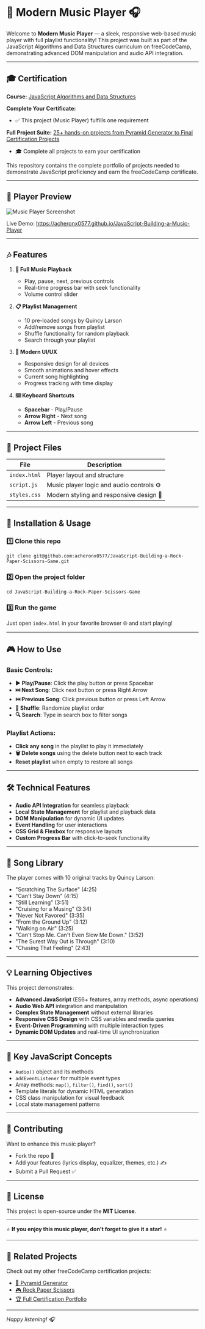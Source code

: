 # 🎵 Modern Music Player 🎧

Welcome to **Modern Music Player** — a sleek, responsive web-based music player with full playlist functionality! This project was built as part of the JavaScript Algorithms and Data Structures curriculum on freeCodeCamp, demonstrating advanced DOM manipulation and audio API integration.

---

## 🎓 Certification

**Course:** [JavaScript Algorithms and Data Structures](https://www.freecodecamp.org/learn/javascript-algorithms-and-data-structures-v8)

**Complete Your Certificate:**
- ✅ This project (Music Player) fulfills one requirement

**Full Project Suite:** [25+ hands-on projects from Pyramid Generator to Final Certification Projects](https://github.com/acheronx0577/JavaScript-Algorithms-and-data-structures/tree/main)
- 🎓 Complete all projects to earn your certification

This repository contains the complete portfolio of projects needed to demonstrate JavaScript proficiency and earn the freeCodeCamp certificate.

---

## 📸 Player Preview

![Music Player Screenshot](https://via.placeholder.com/1617x366/4d4d62/ffffff?text=Music+Player+Screenshot)

Live Demo: https://acheronx0577.github.io/JavaScript-Building-a-Music-Player

---

## 🎶 Features

1. **🎵 Full Music Playback**
   - Play, pause, next, previous controls
   - Real-time progress bar with seek functionality
   - Volume control slider

2. **📋 Playlist Management**
   - 10 pre-loaded songs by Quincy Larson
   - Add/remove songs from playlist
   - Shuffle functionality for random playback
   - Search through your playlist

3. **🎨 Modern UI/UX**
   - Responsive design for all devices
   - Smooth animations and hover effects
   - Current song highlighting
   - Progress tracking with time display

4. **⌨️ Keyboard Shortcuts**
   - **Spacebar** - Play/Pause
   - **Arrow Right** - Next song
   - **Arrow Left** - Previous song

---

## 🧩 Project Files

| File | Description |
|------|-------------|
| `index.html` | Player layout and structure |
| `script.js` | Music player logic and audio controls ⚙️ |
| `styles.css` | Modern styling and responsive design 🎨 |

---

## 🧰 Installation & Usage

### 1️⃣ Clone this repo
```
git clone git@github.com:acheronx0577/JavaScript-Building-a-Rock-Paper-Scissors-Game.git
```

### 2️⃣ Open the project folder
```
cd JavaScript-Building-a-Rock-Paper-Scissors-Game
```

### 3️⃣ Run the game
Just open `index.html` in your favorite browser 🌐 and start playing!

---

## 🎮 How to Use

### Basic Controls:
- **▶️ Play/Pause**: Click the play button or press Spacebar
- **⏭️ Next Song**: Click next button or press Right Arrow
- **⏮️ Previous Song**: Click previous button or press Left Arrow
- **🔀 Shuffle**: Randomize playlist order
- **🔍 Search**: Type in search box to filter songs

### Playlist Actions:
- **Click any song** in the playlist to play it immediately
- **🗑️ Delete songs** using the delete button next to each track
- **Reset playlist** when empty to restore all songs

---

## 🛠️ Technical Features

- **Audio API Integration** for seamless playback
- **Local State Management** for playlist and playback data
- **DOM Manipulation** for dynamic UI updates
- **Event Handling** for user interactions
- **CSS Grid & Flexbox** for responsive layouts
- **Custom Progress Bar** with click-to-seek functionality

---

## 🎵 Song Library

The player comes with 10 original tracks by Quincy Larson:
- "Scratching The Surface" (4:25)
- "Can't Stay Down" (4:15)
- "Still Learning" (3:51)
- "Cruising for a Musing" (3:34)
- "Never Not Favored" (3:35)
- "From the Ground Up" (3:12)
- "Walking on Air" (3:25)
- "Can't Stop Me. Can't Even Slow Me Down." (3:52)
- "The Surest Way Out is Through" (3:10)
- "Chasing That Feeling" (2:43)

---

## 💡 Learning Objectives

This project demonstrates:
- **Advanced JavaScript** (ES6+ features, array methods, async operations)
- **Audio Web API** integration and manipulation
- **Complex State Management** without external libraries
- **Responsive CSS Design** with CSS variables and media queries
- **Event-Driven Programming** with multiple interaction types
- **Dynamic DOM Updates** and real-time UI synchronization

---

## 🎯 Key JavaScript Concepts

- `Audio()` object and its methods
- `addEventListener` for multiple event types
- Array methods: `map()`, `filter()`, `find()`, `sort()`
- Template literals for dynamic HTML generation
- CSS class manipulation for visual feedback
- Local state management patterns

---

## 🤝 Contributing

Want to enhance this music player?  
- Fork the repo 🍴  
- Add your features (lyrics display, equalizer, themes, etc.) ✍️  
- Submit a Pull Request ✅  

---

## 📜 License

This project is open-source under the **MIT License**.

---

⭐ **If you enjoy this music player, don't forget to give it a star!** ⭐

---

## 🔗 Related Projects

Check out my other freeCodeCamp certification projects:
- [🌵 Pyramid Generator](https://github.com/acheronx0577/JavaScript-Building-a-Pyramid-Generator)
- [🎮 Rock Paper Scissors](https://github.com/acheronx0577/JavaScript-Building-a-Rock-Paper-Scissors-Game)
- [🏆 Full Certification Portfolio](https://github.com/acheronx0577/JavaScript-Algorithms-and-data-structures)

---

*Happy listening! 🎧*

